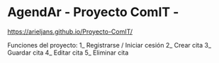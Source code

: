 # AgendAr - Proyecto ComIT -
https://arieljans.github.io/Proyecto-ComIT/

Funciones del proyecto:
1_ Registrarse / Iniciar cesión 
2_ Crear cita
3_ Guardar cita
4_ Editar cita
5_ Eliminar cita 
